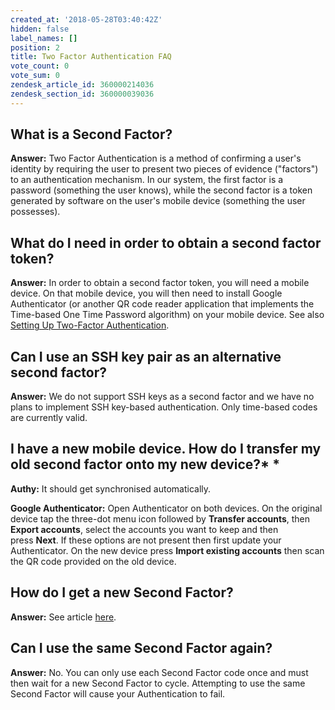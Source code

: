 ```yaml
---
created_at: '2018-05-28T03:40:42Z'
hidden: false
label_names: []
position: 2
title: Two Factor Authentication FAQ
vote_count: 0
vote_sum: 0
zendesk_article_id: 360000214036
zendesk_section_id: 360000039036
---
```


## What is a Second Factor?

**Answer:** Two Factor Authentication is a method of confirming a user's
identity by requiring the user to present two pieces of evidence
("factors") to an authentication mechanism. In our system, the first
factor is a password (something the user knows), while the second factor
is a token generated by software on the user's mobile device (something
the user possesses).

## What do I need in order to obtain a second factor token?

**Answer:** In order to obtain a second factor token, you will need a
mobile device. On that mobile device, you will then need to install
Google Authenticator (or another QR code reader application that
implements the Time-based One Time Password algorithm) on your mobile
device. See also [Setting Up Two-Factor
Authentication](https://support.nesi.org.nz/hc/articles/360000203075).

## Can I use an SSH key pair as an alternative second factor?

**Answer:** We do not support SSH keys as a second factor and we have no
plans to implement SSH key-based authentication. Only time-based codes
are currently valid.

## I have a new mobile device. How do I transfer my old second factor onto my new device?<span class="wysiwyg-font-size-large">* *</span>

**Authy:** It should get synchronised automatically.

**Google Authenticator:** Open Authenticator on both devices. On the
original device tap the three-dot menu icon followed by **Transfer
accounts**, then **Export accounts**, select the accounts you want to
keep and then press **Next**. If these options are not present then
first update your Authenticator. On the new device press **Import
existing accounts** then scan the QR code provided on the old device. 

## How do I get a new Second Factor?<span class="wysiwyg-font-size-large"> </span>

**Answer:** See article
[here](https://support.nesi.org.nz/hc/en-gb/articles/360000684635-How-to-replace-my-2FA-token).

## Can I use the same Second Factor again?

**Answer:** No. You can only use each Second Factor code once and must
then wait for a new Second Factor to cycle. Attempting to use the same
Second Factor will cause your Authentication to fail.
